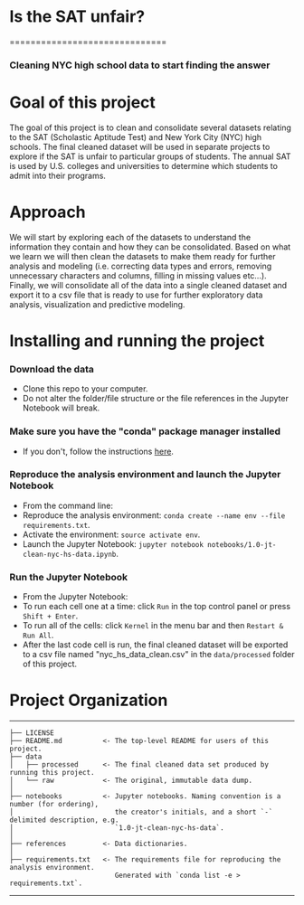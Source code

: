 # Is the SAT unfair?
==============================

### Cleaning NYC high school data to start finding the answer  

# Goal of this project
The goal of this project is to clean and consolidate several datasets relating to the SAT (Scholastic Aptitude Test) and New York City (NYC) high schools. The final cleaned dataset will be used in separate projects to explore if the SAT is unfair to particular groups of students. The annual SAT is used by U.S. colleges and universities to determine which students to admit into their programs.  

# Approach
We will start by exploring each of the datasets to understand the information they contain and how they can be consolidated. Based on what we learn we will then clean the datasets to make them ready for further analysis and modeling (i.e. correcting data types and errors, removing unnecessary characters and columns, filling in missing values etc...). Finally, we will consolidate all of the data into a single cleaned dataset and export it to a csv file that is ready to use for further exploratory data analysis, visualization and predictive modeling.  

# Installing and running the project  

### Download the data  
* Clone this repo to your computer.  
* Do not alter the folder/file structure or the file references in the Jupyter Notebook will break.

### Make sure you have the "conda" package manager installed  
* If you don't, follow the instructions [here](https://conda.io/docs/user-guide/install/windows.html?highlight=conda).

### Reproduce the analysis environment and launch the Jupyter Notebook
* From the command line:
* Reproduce the analysis environment: `conda create --name env --file requirements.txt`.  
* Activate the environment: `source activate env`.  
* Launch the Jupyter Notebook: `jupyter notebook notebooks/1.0-jt-clean-nyc-hs-data.ipynb`.

### Run the Jupyter Notebook
* From the Jupyter Notebook:  
* To run each cell one at a time: click `Run` in the top control panel or press `Shift + Enter`.
* To run all of the cells: click `Kernel` in the menu bar and then `Restart & Run All`.
* After the last code cell is run, the final cleaned dataset will be exported to a csv file named "nyc_hs_data_clean.csv" in the `data/processed` folder of this project.

# Project Organization
------------

    ├── LICENSE
    ├── README.md          <- The top-level README for users of this project.
    ├── data
    │   ├── processed      <- The final cleaned data set produced by running this project.
    │   └── raw            <- The original, immutable data dump.
    │
    ├── notebooks          <- Jupyter notebooks. Naming convention is a number (for ordering),
    │                         the creator's initials, and a short `-` delimited description, e.g.
    │                         `1.0-jt-clean-nyc-hs-data`.
    │
    ├── references         <- Data dictionaries.
    │
    ├── requirements.txt   <- The requirements file for reproducing the analysis environment.
                              Generated with `conda list -e > requirements.txt`.


--------